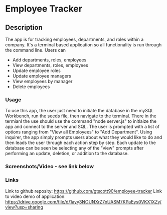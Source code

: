 # Employee Tracker 

## Description
The app is for tracking employees, departments, and roles within a company. It's a terminal based application so all functionality is run through the command line. Users can 
* Add departments, roles, employees
* View departments, roles, employees
* Update employee roles
* Update employee managers
* View employees by manager
* Delete employees

### Usage
To use this app, the user just need to initiate the database in the mySQL Workbench, run the seeds file, then navigate to the terminal. There in the termianl the use should use the command "node server.js" to initlaize the app and connect to the server and SQL. The user is prompted with a list of options ranging from "View all Employees" to "Add Department". Using inquirer, the app simply prompts users about what they would like to do and then leads the user through each action step by step. Each update to the database can be seen be selecting any of the "view" prompts after performing an update, deletion, or addition to the database. 


### Screenshots/Video - see link below


### Links
Link to github reposity: https://github.com/gtscott90/employee-tracker 
Link to video demo of application: https://drive.google.com/file/d/1ayy3NOUNXrZ7xUASM7KPaEys0VKX1XZy/view?usp=sharing 
